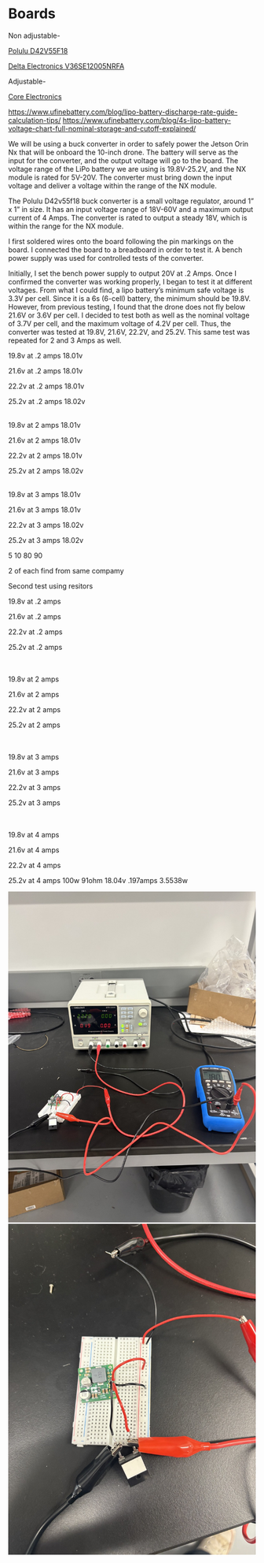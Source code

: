 # Boards


Non adjustable-

[Polulu D42V55F18](https://www.pololu.com/product/5578)

[Delta Electronics V36SE12005NRFA](https://www.mouser.com/ProductDetail/Delta-Electronics/V36SE12005NRFA?qs=sGAEpiMZZMsc0tfZmXiUnQ%252BwKZhbvwnuOeKk3OAcehuIStk1xIzkow%3D%3D)

Adjustable-

[Core Electronics](https://core-electronics.com.au/dc-dc-adjustable-step-down-module-5a-75w.html)


https://www.ufinebattery.com/blog/lipo-battery-discharge-rate-guide-calculation-tips/
https://www.ufinebattery.com/blog/4s-lipo-battery-voltage-chart-full-nominal-storage-and-cutoff-explained/




We will be using a buck converter in order to safely power the Jetson Orin Nx that will be onboard the 10-inch drone. The battery will serve as the input for the converter, and the output voltage will go to the board. The voltage range of the LiPo battery we are using is 19.8V-25.2V, and the NX module is rated for 5V-20V. The converter must bring down the input voltage and deliver a voltage within the range of the NX module. 

The Polulu D42v55f18 buck converter is a small voltage regulator, around 1” x 1” in size. It has an input voltage range of 18V-60V and a maximum output current of 4 Amps. The converter is rated to output a steady 18V, which is within the range for the NX module.

I first soldered wires onto the board following the pin markings on the board. I connected the board to a breadboard in order to test it. A bench power supply was used for controlled tests of the converter. 

Initially, I set the bench power supply to output 20V at .2 Amps. Once I confirmed the converter was working properly, I began to test it at different voltages. From what I could find, a lipo battery’s minimum safe voltage is 3.3V per cell. Since it is a 6s (6-cell) battery, the minimum should be 19.8V. However, from previous testing, I found that the drone does not fly below 21.6V or 3.6V per cell. I decided to test both as well as the nominal voltage of 3.7V per cell, and the maximum voltage of 4.2V per cell. Thus, the converter was tested at 19.8V, 21.6V, 22.2V, and 25.2V. This same test was repeated for 2 and 3 Amps as well.



19.8v at .2 amps  18.01v

21.6v at .2 amps  18.01v

22.2v at .2 amps  18.01v

25.2v at .2 amps  18.02v
<br> <br> 

19.8v at 2 amps  18.01v

21.6v at 2 amps  18.01v

22.2v at 2 amps  18.01v

25.2v at 2 amps  18.02v
<br> <br> 

19.8v at 3 amps  18.01v

21.6v at 3 amps  18.01v

22.2v at 3 amps  18.02v

25.2v at 3 amps  18.02v


5 10 80 90

2 of each
find from same compamy

Second test using resitors 

19.8v at .2 amps  

21.6v at .2 amps  

22.2v at .2 amps  

25.2v at .2 amps  
<br> <br> 

19.8v at 2 amps  

21.6v at 2 amps  

22.2v at 2 amps  

25.2v at 2 amps  
<br> <br> 

19.8v at 3 amps  

21.6v at 3 amps  

22.2v at 3 amps 

25.2v at 3 amps  
<br> <br> 

19.8v at 4 amps  

21.6v at 4 amps  

22.2v at 4 amps  

25.2v at 4 amps 100w 91ohm  18.04v .197amps 3.5538w


![alt text](image-5.png)
![alt text](image-4.png)